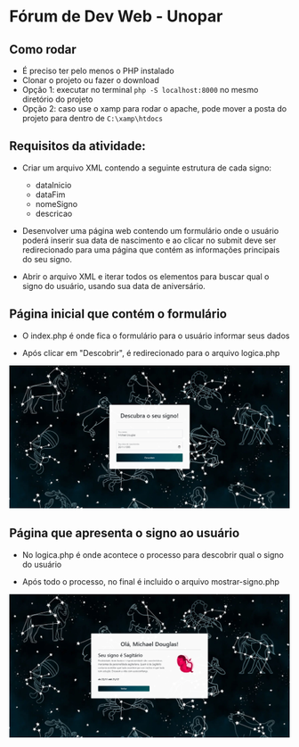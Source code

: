 # Fórum de Dev Web - Unopar

## Como rodar
- É preciso ter pelo menos o PHP instalado
- Clonar o projeto ou fazer o download
- Opção 1: executar no terminal `php -S localhost:8000` no mesmo diretório do projeto
- Opção 2: caso use o xamp para rodar o apache, pode mover a posta do projeto para dentro de `C:\xamp\htdocs`


## Requisitos da atividade:
- Criar um arquivo XML contendo a seguinte estrutura de cada signo: 
  - dataInicio
  - dataFim
  - nomeSigno
  - descricao
  
- Desenvolver uma página web contendo um formulário onde o usuário poderá inserir sua data de nascimento e ao clicar no submit deve ser redirecionado para uma página que contém as informações principais do seu signo.

- Abrir o arquivo XML e iterar todos os elementos para buscar qual o signo do usuário, usando sua data de aniversário.


## Página inicial que contém o formulário
- O index.php é onde fica o formulário para o usuário informar seus dados

- Após clicar em "Descobrir", é redirecionado para o arquivo logica.php

<img src="assets/index.png" alt="Página index" width="900"/>

## Página que apresenta o signo ao usuário

- No logica.php é onde acontece o processo para descobrir qual o signo do usuário

- Após todo o processo, no final é incluido o arquivo mostrar-signo.php 

<img src="assets/mostrar-signo.png" alt="Página index" width="900"/>